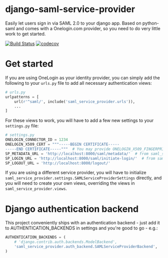 # django-saml-service-provider
Easily let users sign in via SAML 2.0 to your django app. Based on python-saml and comes with a Onelogin.com provider, so you
need to do very little work to get started.

[![Build Status](https://travis-ci.org/infoscout/django-saml-service-provider.svg?branch=master)](https://travis-ci.org/infoscout/django-saml-service-provider)
[![codecov](https://codecov.io/gh/infoscout/django-saml-service-provider/branch/master/graph/badge.svg)](https://codecov.io/gh/infoscout/django-saml-service-provider)

# Get started
If you are using OneLogin as your identity provider, you can simply add the following to your `urls.py` file to add
all necessary authentication views:

```python
# urls.py
urlpatterns = [
    url(r'^saml/', include('saml_service_provider.urls')),
    ...
]
```

For these views to work, you will have to add a few new settings to your `settings.py` file:

```python
# settings.py
ONELOGIN_CONNECTOR_ID = 1234
ONELOGIN_X509_CERT = """-----BEGIN CERTIFICATE-----
-----END CERTIFICATE-----"""  # You may provide ONELOGIN_X509_FINGERPRINT instead
SP_METADATA_URL = 'http://localhost:8000/saml/metadata/'  # from saml_service_provider.urls
SP_LOGIN_URL = 'http://localhost:8000/saml/initiate-login/'  # from saml_service_provider.urls
SP_LOGOUT_URL = 'http://localhost:8000/logout/'
```

If you are using a different service provider, you will have to initialize `saml_service_provider.settings.SAMLServiceProviderSettings` directly, and you will need to create your own views, overriding the views in `saml_service_provider.views`.

# Django authentication backend
This project conveniently ships with an authentication backend - just add it to AUTHENTICATION_BACKENDS in settings and you're
good to go - e.g.:

```python
AUTHENTICATION_BACKENDS = (
    # 'django.contrib.auth.backends.ModelBackend',
    'saml_service_provider.auth_backend.SAMLServiceProviderBackend',
)
```
